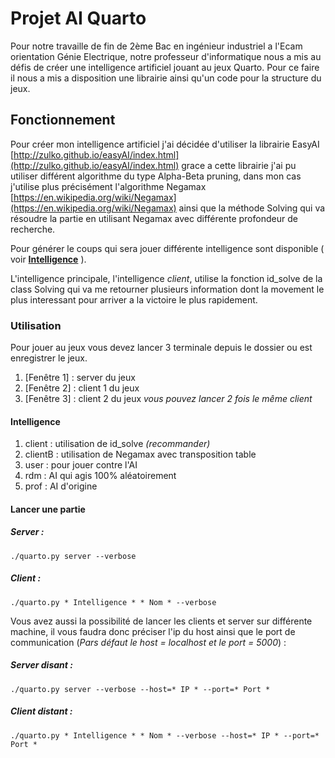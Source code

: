 
# Projet AI Quarto

Pour notre travaille de fin de 2ème Bac en ingénieur industriel a l'Ecam orientation Génie Electrique, notre professeur d'informatique nous a mis au défis de créer une intelligence artificiel jouant au jeux Quarto.
Pour ce faire il nous a mis a disposition une librairie ainsi qu'un code pour la structure du jeux.

## Fonctionnement 

Pour créer mon intelligence artificiel j'ai décidée d'utiliser la librairie EasyAI [http://zulko.github.io/easyAI/index.html](http://zulko.github.io/easyAI/index.html) grace a cette librairie j'ai pu utiliser différent algorithme du type Alpha-Beta pruning, dans mon cas j'utilise plus précisément l'algorithme Negamax [https://en.wikipedia.org/wiki/Negamax](https://en.wikipedia.org/wiki/Negamax) ainsi que la méthode Solving qui va résoudre la partie en utilisant Negamax avec différente profondeur de recherche.

Pour générer le coups qui sera jouer différente intelligence sont disponible ( voir **[Intelligence](https://github.com/victorsmits/ProjetIA/blob/master/README.md#intelligence)** ). 

L'intelligence principale, l'intelligence *client*, utilise la fonction id_solve de la class Solving qui va me retourner plusieurs information dont la movement le plus interessant pour arriver a la victoire le plus rapidement.

### Utilisation

Pour jouer au jeux vous devez lancer 3 terminale depuis le dossier ou est enregistrer le jeux.
 1. [Fenêtre 1] : server du jeux
 2. [Fenêtre 2] : client 1 du jeux
 3. [Fenêtre 3] : client 2 du jeux
*vous pouvez lancer 2 fois le même client*

#### Intelligence
 1. client : utilisation de id_solve *(recommander)*
 2. clientB : utilisation de Negamax avec transposition table
 3. user : pour jouer contre l'AI
 4. rdm : AI qui agis 100% aléatoirement
 5. prof : AI d'origine

#### Lancer une partie 
##### Server :
    ./quarto.py server --verbose

##### Client :
    ./quarto.py * Intelligence * * Nom * --verbose

Vous avez aussi la possibilité de lancer les clients et server sur différente machine, il vous faudra donc préciser l'ip du host ainsi que le port de communication (*Pars défaut le host = localhost et le port = 5000*) :
    
##### Server disant :
    ./quarto.py server --verbose --host=* IP * --port=* Port *

##### Client distant :
    ./quarto.py * Intelligence * * Nom * --verbose --host=* IP * --port=* Port *
<!--stackedit_data:
eyJoaXN0b3J5IjpbLTg3Mzc0NTc3MSw4OTEzODg3MDEsLTIwND
AyNjI2MTQsLTIwMjM4Mjc0MTQsODY0NjY5NDA4LDEwMzc2NDk5
MjYsMTAzNzY0OTkyNiwtMjk3Nzk2MjksLTE3MzM4NDIwNjYsLT
E1MzUyMDEzOTIsLTIxMjgxNjk4NjAsLTMyMzAyNDMwNiwtMTY0
OTk1OTE2NywtNDgzNDc5OTM5LDE2MDAwMjcxMjUsMTUxMzc0Nz
c0OCwxNTEzNzQ3NzQ4XX0=
-->